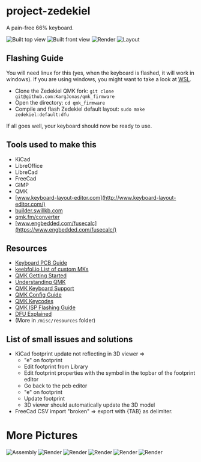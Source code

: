 # project-zedekiel
A pain-free 66% keyboard.

![Built top view](renders/top.jpg)
![Built front view](renders/front.jpg)
![Render](renders/pcb-v0.2-14.png)
![Layout](misc/images/zedekiel-v0-2.png)

## Flashing Guide
You will need linux for this (yes, when the keyboard is flashed, it will work in windows).
If you are using windows, you might want to take a look at [WSL](https://docs.microsoft.com/en-us/windows/wsl/).

- Clone the Zedekiel QMK fork: `git clone git@github.com:KargJonas/qmk_firmware`
- Open the directory: `cd qmk_firmware`
- Compile and flash Zedekiel default layout: `sudo make zedekiel:default:dfu`

If all goes well, your keyboard should now be ready to use.

## Tools used to make this
- KiCad
- LibreOffice
- LibreCad
- FreeCad
- GIMP
- QMK
- [www.keyboard-layout-editor.com](http://www.keyboard-layout-editor.com/)
- [builder.swillkb.com](http://builder.swillkb.com/)
- [qmk.fm/converter](https://qmk.fm/converter/)
- [www.engbedded.com/fusecalc](https://www.engbedded.com/fusecalc/)

## Resources
- [Keyboard PCB Guide](https://github.com/ruiqimao/keyboard-pcb-guide)
- [keebfol.io List of custom MKs](https://keebfol.io/)
- [QMK Getting Started](https://github.com/qmk/qmk_firmware/blob/76189d9a282cc32bf2ff88a84a6374ebb8908433/docs/getting_started_introduction.md)
- [Understanding QMK](https://github.com/qmk/qmk_firmware/blob/76189d9a282cc32bf2ff88a84a6374ebb8908433/docs/understanding_qmk.md)
- [QMK Keyboard Support](https://beta.docs.qmk.fm/configurator/qmk-api/reference_configurator_support)
- [QMK Config Guide](https://beta.docs.qmk.fm/developing-qmk/c-development/hardware_avr)
- [QMK Keycodes](https://github.com/qmk/qmk_firmware/blob/76189d9a282cc32bf2ff88a84a6374ebb8908433/docs/keycodes.md)
- [QMK ISP Flashing Guide](https://beta.docs.qmk.fm/using-qmk/guides/keyboard-building/isp_flashing_guide)
- [DFU Explained](https://electronics.stackexchange.com/questions/299712/how-is-the-atmega32u4-chip-recognized-via-usb)
- (More in `/misc/resources` folder)

## List of small issues and solutions
- KiCad footprint update not reflecting in 3D viewer =>
  - "e" on footprint
  - Edit footprint from Library
  - Edit footprint properties with the symbol in the topbar of the footprint editor
  - Go back to the pcb editor
  - "e" on footprint
  - Update footprint
  - 3D viewer should automatically update the 3D model
- FreeCad CSV import "broken" => export with {TAB} as delimiter.

# More Pictures
![Assembly](misc/images/assembly.png)
![Render](renders/pcb-v0.2-9.png)
![Render](renders/pcb-v0.2-13.png)
![Render](renders/pcb-v0.2-6.png)
![Render](renders/pcb-v0.2-2.png)
![Render](renders/open.jpg)
